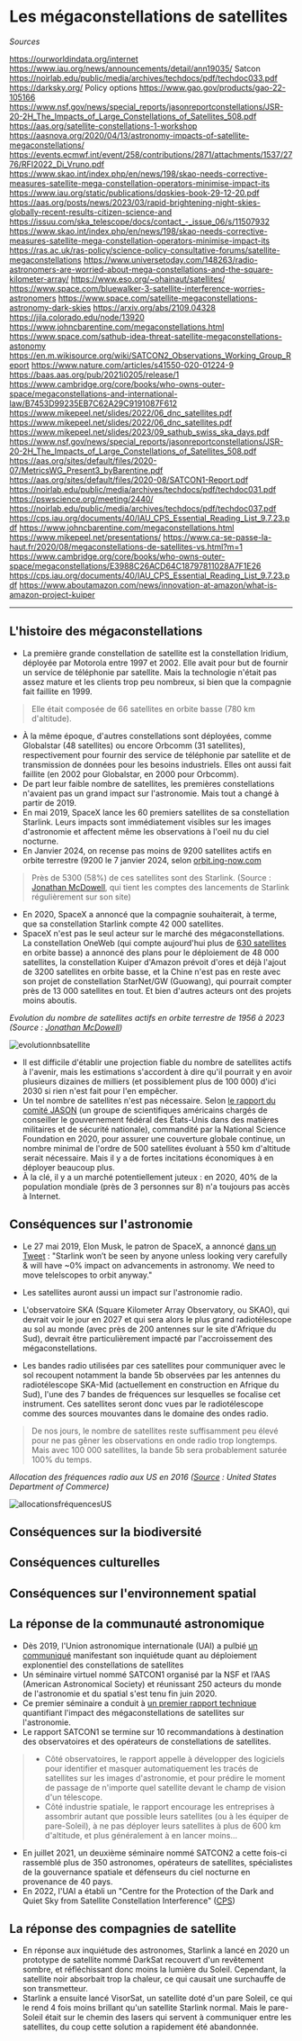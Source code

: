 # Les mégaconstellations de satellites

*Sources*

https://ourworldindata.org/internet
https://www.iau.org/news/announcements/detail/ann19035/
Satcon
https://noirlab.edu/public/media/archives/techdocs/pdf/techdoc033.pdf
https://darksky.org/
Policy options https://www.gao.gov/products/gao-22-105166
https://www.nsf.gov/news/special_reports/jasonreportconstellations/JSR-20-2H_The_Impacts_of_Large_Constellations_of_Satellites_508.pdf
https://aas.org/satellite-constellations-1-workshop
https://aasnova.org/2020/04/13/astronomy-impacts-of-satellite-megaconstellations/
https://events.ecmwf.int/event/258/contributions/2871/attachments/1537/2776/RFI2022_Di_Vruno.pdf
https://www.skao.int/index.php/en/news/198/skao-needs-corrective-measures-satellite-mega-constellation-operators-minimise-impact-its
https://www.iau.org/static/publications/dqskies-book-29-12-20.pdf
https://aas.org/posts/news/2023/03/rapid-brightening-night-skies-globally-recent-results-citizen-science-and
https://issuu.com/ska_telescope/docs/contact_-_issue_06/s/11507932
https://www.skao.int/index.php/en/news/198/skao-needs-corrective-measures-satellite-mega-constellation-operators-minimise-impact-its
https://ras.ac.uk/ras-policy/science-policy-consultative-forums/satellite-megaconstellations
https://www.universetoday.com/148263/radio-astronomers-are-worried-about-mega-constellations-and-the-square-kilometer-array/
https://www.eso.org/~ohainaut/satellites/
https://www.space.com/bluewalker-3-satellite-interference-worries-astronomers
https://www.space.com/satellite-megaconstellations-astronomy-dark-skies
https://arxiv.org/abs/2109.04328
https://jila.colorado.edu/node/13920
https://www.johncbarentine.com/megaconstellations.html
https://www.space.com/sathub-idea-threat-satellite-megaconstellations-astonomy
https://en.m.wikisource.org/wiki/SATCON2_Observations_Working_Group_Report
https://www.nature.com/articles/s41550-020-01224-9
https://baas.aas.org/pub/2021i0205/release/1
https://www.cambridge.org/core/books/who-owns-outer-space/megaconstellations-and-international-law/B7453D99235EB7C62A29C9191087F612
https://www.mikepeel.net/slides/2022/06_dnc_satellites.pdf
https://www.mikepeel.net/slides/2022/06_dnc_satellites.pdf
https://www.mikepeel.net/slides/2023/09_sathub_swiss_ska_days.pdf
https://www.nsf.gov/news/special_reports/jasonreportconstellations/JSR-20-2H_The_Impacts_of_Large_Constellations_of_Satellites_508.pdf
https://aas.org/sites/default/files/2020-07/MetricsWG_Present3_byBarentine.pdf
https://aas.org/sites/default/files/2020-08/SATCON1-Report.pdf
https://noirlab.edu/public/media/archives/techdocs/pdf/techdoc031.pdf
https://pswscience.org/meeting/2440/
https://noirlab.edu/public/media/archives/techdocs/pdf/techdoc037.pdf
https://cps.iau.org/documents/40/IAU_CPS_Essential_Reading_List_9.7.23.pdf
https://www.johncbarentine.com/megaconstellations.html
https://www.mikepeel.net/presentations/
https://www.ca-se-passe-la-haut.fr/2020/08/megaconstellations-de-satellites-vs.html?m=1
https://www.cambridge.org/core/books/who-owns-outer-space/megaconstellations/E3988C26ACD64C18797811028A7F1E26
https://cps.iau.org/documents/40/IAU_CPS_Essential_Reading_List_9.7.23.pdf
https://www.aboutamazon.com/news/innovation-at-amazon/what-is-amazon-project-kuiper

---

## L'histoire des mégaconstellations

- La première grande constellation de satellite est la constellation Iridium, déployée par Motorola entre 1997 et 2002. Elle avait pour but de fournir un service de téléphonie par satellite. Mais la technologie n'était pas assez mature et les clients trop peu nombreux, si bien que la compagnie fait faillite en 1999. 
> Elle était composée de 66 satellites en orbite basse (780 km d'altitude).
- À la même époque, d'autres constellations sont déployées, comme Globalstar (48 satellites) ou encore Orbcomm (31 satellites), respectivement pour fournir des service de téléphonie par satellite et de transmission de données pour les besoins industriels. Elles ont aussi fait faillite (en 2002 pour Globalstar, en 2000 pour Orbcomm).
- De part leur faible nombre de satellites, les premières constellations n'avaient pas un grand impact sur l'astronomie. Mais tout a changé à partir de 2019.
- En mai 2019, SpaceX lance les 60 premiers satellites de sa constellation Starlink. Leurs impacts sont immédiatement visibles sur les images d'astronomie et affectent même les observations à l'oeil nu du ciel nocturne.
- En Janvier 2024, on recense pas moins de 9200 satellites actifs en orbite terrestre (9200 le 7 janvier 2024, selon [orbit.ing-now.com](https://orbit.ing-now.com/) 
> Près de 5300 (58%) de ces satellites sont des Starlink. (Source : [Jonathan McDowell](https://planet4589.org/space/con/star/stats.html), qui tient les comptes des lancements de Starlink régulièrement sur son site)
- En 2020, SpaceX a annoncé que la compagnie souhaiterait, à terme, que sa constellation Starlink compte 42 000 satellites. 
- SpaceX n'est pas le seul acteur sur le marché des mégaconstellations. La constellation OneWeb (qui compte aujourd'hui plus de [630 satellites](https://planet4589.org/space/con/ow/stats.html) en orbite basse) a annoncé des plans pour le déploiement de 48 000 satellites, la constellation Kuiper d'Amazon prévoit d'ores et déjà l'ajout de 3200 satellites en orbite basse, et la Chine n'est pas en reste avec son projet de constellation StarNet/GW (Guowang), qui pourrait compter près de 13 000 satellites en tout. Et bien d'autres acteurs ont des projets moins aboutis.

*Evolution du nombre de satellites actifs en orbite terrestre de 1956 à 2023 (Source : [Jonathan McDowell](https://planet4589.org/space/stats/active.html))*

![evolutionnbsatellite](https://planet4589.org/space/stats/figs/active.jpg)

- Il est difficile d'établir une projection fiable du nombre de satellites actifs à l'avenir, mais les estimations s'accordent à dire qu'il pourrait y en avoir plusieurs dizaines de milliers (et possiblement plus de 100 000) d'ici 2030 si rien n'est fait pour l'en empêcher.
- Un tel nombre de satellites n'est pas nécessaire. Selon [le rapport du comité JASON](https://www.nsf.gov/news/special_reports/jasonreportconstellations/) (un groupe de scientifiques américains chargés de conseiller le gouvernement fédéral des États-Unis dans des matières militaires et de sécurité nationale), commandité par la National Science Foundation en 2020, pour assurer une couverture globale continue, un nombre minimal de l'ordre de 500 satellites évoluant à 550 km d'altitude serait nécessaire. Mais il y a de fortes incitations économiques à en déployer beaucoup plus.
- À la clé, il y a un marché potentiellement juteux : en 2020, 40% de la population mondiale (près de 3 personnes sur 8) n'a toujours pas accès à Internet.

## Conséquences sur l'astronomie

- Le 27 mai 2019, Elon Musk, le patron de SpaceX, a annoncé [dans un Tweet](https://twitter.com/elonmusk/status/1132897322457636864?lang=fr) : "Starlink won’t be seen by anyone unless looking very carefully & will have ~0% impact on advancements in astronomy. We need to move telelscopes to orbit anyway."

- Les satellites auront aussi un impact sur l'astronomie radio.
- L'observatoire SKA (Square Kilometer Array Observatory, ou SKAO), qui devrait voir le jour en 2027 et qui sera alors le plus grand radiotélescope au sol au monde (avec près de 200 antennes sur le site d'Afrique du Sud), devrait être particulièrement impacté par l'accroissement des mégaconstellations.
- Les bandes radio utilisées par ces satellites pour communiquer avec le sol recoupent notamment la bande 5b observées par les antennes du radiotélescope SKA-Mid (actuellement en construction en Afrique du Sud), l'une des 7 bandes de fréquences sur lesquelles se focalise cet instrument. Ces satellites seront donc vues par le radiotélescope comme des sources mouvantes dans le domaine des ondes radio.
> De nos jours, le nombre de satellites reste suffisamment peu élevé pour ne pas gêner les observations en onde radio trop longtemps. Mais avec 100 000 satellites, la bande 5b sera probablement saturée 100% du temps.

*Allocation des fréquences radio aux US en 2016 ([Source](https://en.wikipedia.org/wiki/File:United_States_Frequency_Allocations_Chart_2016_-_The_Radio_Spectrum.pdf) : United States Department of Commerce)*

![allocationsfréquencesUS](https://upload.wikimedia.org/wikipedia/commons/thumb/c/c7/United_States_Frequency_Allocations_Chart_2016_-_The_Radio_Spectrum.pdf/page1-1280px-United_States_Frequency_Allocations_Chart_2016_-_The_Radio_Spectrum.pdf.jpg)

## Conséquences sur la biodiversité

## Conséquences culturelles

## Conséquences sur l'environnement spatial

## La réponse de la communauté astronomique

- Dès 2019, l'Union astronomique internationale (UAI) a pulbié [un communiqué](https://www.iau.org/news/announcements/detail/ann19035/) manifestant son inquiétude quant au déploiement explonentiel des constellations de satellites
- Un séminaire virtuel nommé SATCON1 organisé par la NSF et l’AAS (American Astronomical Society) et réunissant 250 acteurs du monde de l'astronomie et du spatial s'est tenu fin juin 2020.
- Ce premier séminaire a conduit à [un premier rapport technique](https://aas.org/sites/default/files/2020-08/SATCON1-Report.pdf) quantifiant l'impact des mégaconstellations de satellites sur l'astronomie.
- Le rapport SATCON1 se termine sur 10 recommandations à destination des observatoires et des opérateurs de constellations de satellites.
> * Côté observatoires, le rapport appelle à développer des logiciels pour identifier et masquer automatiquement les tracés de satellites sur les images d'astronomie, et pour prédire le moment de passage de n'importe quel satellite devant le champ de vision d'un télescope. 
> * Côté industrie spatiale, le rapport encourage les entreprises à assombrir autant que possible leurs satellites (ou à les équiper de pare-Soleil), à ne pas déployer leurs satellites à plus de 600 km d'altitude, et plus généralement à en lancer moins...
- En juillet 2021, un deuxième séminaire nommé SATCON2 a cette fois-ci rassemblé plus de 350 astronomes, opérateurs de satellites, spécialistes de la gouvernance spatiale et défenseurs du ciel nocturne en provenance de 40 pays. 
- En 2022, l'UAI a établi un "Centre for the Protection of the Dark and Quiet Sky from Satellite Constellation Interference" ([CPS](https://cps.iau.org/))

## La réponse des compagnies de satellite

- En réponse aux inquiétude des astronomes, Starlink a lancé en 2020 un prototype de satellite nommé DarkSat recouvert d'un revêtement sombre, et réfléchissant donc moins la lumière du Soleil. Cependant, la satellite noir absorbait trop la chaleur, ce qui causait une surchauffe de son transmetteur.
- Starlink a ensuite lancé VisorSat, un satellite doté d'un pare Soleil, ce qui le rend 4 fois moins brillant qu'un satellite Starlink normal. Mais le pare-Soleil était sur le chemin des lasers qui servent à communiquer entre les satellites, du coup cette solution a rapidement été abandonnée.
